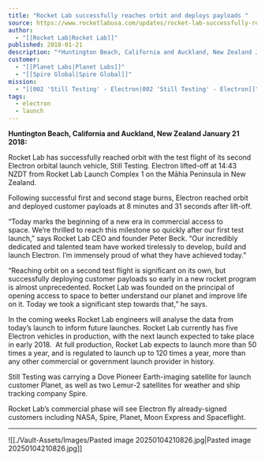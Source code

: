 ```yaml
---
title: "Rocket Lab successfully reaches orbit and deploys payloads "
source: https://www.rocketlabusa.com/updates/rocket-lab-successfully-reaches-orbit-and-deploys-payloads-january-21-2018/
author:
  - "[[Rocket Lab|Rocket Lab]]"
published: 2018-01-21
description: "*Huntington Beach, California and Auckland, New Zealand January 21 2018:*"
customer:
  - "[[Planet Labs|Planet Labs]]"
  - "[[Spire Global|Spire Global]]"
mission:
  - "[[002 'Still Testing' - Electron|002 'Still Testing' - Electron]]"
tags:
  - electron
  - launch
---
```

**Huntington Beach, California and Auckland, New Zealand January 21 2018:**

Rocket Lab has successfully reached orbit with the test flight of its second Electron orbital launch vehicle, Still Testing. Electron lifted-off at 14:43 NZDT from Rocket Lab Launch Complex 1 on the Māhia Peninsula in New Zealand.

Following successful first and second stage burns, Electron reached orbit and deployed customer payloads at 8 minutes and 31 seconds after lift-off.

“Today marks the beginning of a new era in commercial access to space. We’re thrilled to reach this milestone so quickly after our first test launch,” says Rocket Lab CEO and founder Peter Beck. “Our incredibly dedicated and talented team have worked tirelessly to develop, build and launch Electron. I’m immensely proud of what they have achieved today.”

“Reaching orbit on a second test flight is significant on its own, but successfully deploying customer payloads so early in a new rocket program is almost unprecedented. Rocket Lab was founded on the principal of opening access to space to better understand our planet and improve life on it. Today we took a significant step towards that,” he says.   

In the coming weeks Rocket Lab engineers will analyse the data from today’s launch to inform future launches. Rocket Lab currently has five Electron vehicles in production, with the next launch expected to take place in early 2018.  At full production, Rocket Lab expects to launch more than 50 times a year, and is regulated to launch up to 120 times a year, more than any other commercial or government launch provider in history.

Still Testing was carrying a Dove Pioneer Earth-imaging satellite for launch customer Planet, as well as two Lemur-2 satellites for weather and ship tracking company Spire.

Rocket Lab’s commercial phase will see Electron fly already-signed customers including NASA, Spire, Planet, Moon Express and Spaceflight.

---

![[./Vault-Assets/Images/Pasted image 20250104210826.jpg|Pasted image 20250104210826.jpg]]
